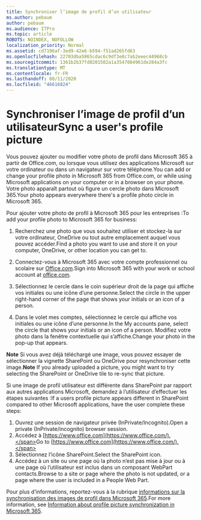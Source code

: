 ```yaml
---
title: Synchroniser l’image de profil d’un utilisateur
ms.author: pebaum
author: pebaum
ms.audience: ITPro
ms.topic: article
ROBOTS: NOINDEX, NOFOLLOW
localization_priority: Normal
ms.assetid: cd7196af-3ed9-42e6-b594-f51ad265fd63
ms.openlocfilehash: 22703dba5865cdac6c9df3e8c7ab2eeec44968cb
ms.sourcegitcommit: 1361b2b37fd0201502a1a3547084961de284a3fc
ms.translationtype: MT
ms.contentlocale: fr-FR
ms.lasthandoff: 08/11/2020
ms.locfileid: "46616824"
---
```

# <a name="sync-a-users-profile-picture"></a><span data-ttu-id="098ef-102">Synchroniser l’image de profil d’un utilisateur</span><span class="sxs-lookup"><span data-stu-id="098ef-102">Sync a user's profile picture</span></span>

<span data-ttu-id="098ef-103">Vous pouvez ajouter ou modifier votre photo de profil dans Microsoft 365 à partir de Office.com, ou lorsque vous utilisez des applications Microsoft sur votre ordinateur ou dans un navigateur sur votre téléphone.</span><span class="sxs-lookup"><span data-stu-id="098ef-103">You can add or change your profile photo in Microsoft 365 from Office.com, or while using Microsoft applications on your computer or in a browser on your phone.</span></span> <span data-ttu-id="098ef-104">Votre photo apparaît partout où figure un cercle photo dans Microsoft 365.</span><span class="sxs-lookup"><span data-stu-id="098ef-104">Your photo appears everywhere there's a profile photo circle in Microsoft 365.</span></span>

<span data-ttu-id="098ef-105">Pour ajouter votre photo de profil à Microsoft 365 pour les entreprises :</span><span class="sxs-lookup"><span data-stu-id="098ef-105">To add your profile photo to Microsoft 365 for business:</span></span>

1. <span data-ttu-id="098ef-106">Recherchez une photo que vous souhaitez utiliser et stockez-la sur votre ordinateur, OneDrive ou tout autre emplacement auquel vous pouvez accéder.</span><span class="sxs-lookup"><span data-stu-id="098ef-106">Find a photo you want to use and store it on your computer, OneDrive, or other location you can get to.</span></span>

2. <span data-ttu-id="098ef-107">Connectez-vous à Microsoft 365 avec votre compte professionnel ou scolaire sur [Office.com](https://www.office.com).</span><span class="sxs-lookup"><span data-stu-id="098ef-107">Sign into Microsoft 365 with your work or school account at [office.com](https://www.office.com).</span></span>

3. <span data-ttu-id="098ef-108">Sélectionnez le cercle dans le coin supérieur droit de la page qui affiche vos initiales ou une icône d’une personne.</span><span class="sxs-lookup"><span data-stu-id="098ef-108">Select the circle in the upper right-hand corner of the page that shows your initials or an icon of a person.</span></span>

4. <span data-ttu-id="098ef-109">Dans le volet mes comptes, sélectionnez le cercle qui affiche vos initiales ou une icône d’une personne.</span><span class="sxs-lookup"><span data-stu-id="098ef-109">In the My accounts pane, select the circle that shows your initials or an icon of a person.</span></span> <span data-ttu-id="098ef-110">Modifiez votre photo dans la fenêtre contextuelle qui s’affiche.</span><span class="sxs-lookup"><span data-stu-id="098ef-110">Change your photo in the pop-up that appears.</span></span>

<span data-ttu-id="098ef-111">**Note** Si vous avez déjà téléchargé une image, vous pouvez essayer de sélectionner la vignette SharePoint ou OneDrive pour resynchroniser cette image.</span><span class="sxs-lookup"><span data-stu-id="098ef-111">**Note** If you already uploaded a picture, you might want to try selecting the SharePoint or OneDrive tile to re-sync that picture.</span></span>

<span data-ttu-id="098ef-112">Si une image de profil utilisateur est différente dans SharePoint par rapport aux autres applications Microsoft, demandez à l’utilisateur d’effectuer les étapes suivantes :</span><span class="sxs-lookup"><span data-stu-id="098ef-112">If a users profile picture appears different in SharePoint compared to other Microsoft applications, have the user complete these steps:</span></span>

1. <span data-ttu-id="098ef-113">Ouvrez une session de navigateur privée (InPrivate/Incognito).</span><span class="sxs-lookup"><span data-stu-id="098ef-113">Open a private (InPrivate/incognito) browser session.</span></span>
2. <span data-ttu-id="098ef-114">Accédez à [https://www.office.com](https://www.office.com/).</span><span class="sxs-lookup"><span data-stu-id="098ef-114">Go to [https://www.office.com](https://www.office.com/).</span></span>
3. <span data-ttu-id="098ef-115">Sélectionnez l’icône SharePoint.</span><span class="sxs-lookup"><span data-stu-id="098ef-115">Select the SharePoint icon.</span></span>
4. <span data-ttu-id="098ef-116">Accédez à un site ou une page où la photo n’est pas mise à jour ou à une page où l’utilisateur est inclus dans un composant WebPart contacts.</span><span class="sxs-lookup"><span data-stu-id="098ef-116">Browse to a site or page where the photo is not updated, or a page where the user is included in a People Web Part.</span></span>

<span data-ttu-id="098ef-117">Pour plus d’informations, reportez-vous à la rubrique [informations sur la synchronisation des images de profil dans Microsoft 365](https://support.office.com/article/information-about-profile-picture-synchronization-in-office-365-20594d76-d054-4af4-a660-401133e3d48a).</span><span class="sxs-lookup"><span data-stu-id="098ef-117">For more information, see [Information about profile picture synchronization in Microsoft 365](https://support.office.com/article/information-about-profile-picture-synchronization-in-office-365-20594d76-d054-4af4-a660-401133e3d48a).</span></span>

